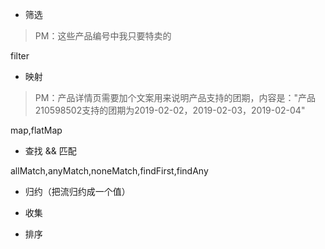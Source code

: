 * 筛选
> PM：这些产品编号中我只要特卖的

filter

* 映射
> PM：产品详情页需要加个文案用来说明产品支持的团期，内容是："产品210598502支持的团期为2019-02-02，2019-02-03，2019-02-04"

map,flatMap

* 查找 && 匹配
> 

allMatch,anyMatch,noneMatch,findFirst,findAny

* 归约（把流归约成一个值）

* 收集

* 排序